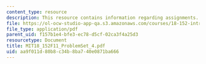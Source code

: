 ```yaml
---
content_type: resource
description: This resource contains information regarding assignments.
file: https://ol-ocw-studio-app-qa.s3.amazonaws.com/courses/18-152-introduction-to-partial-differential-equations-fall-2011/aa9f011d80b8c34b8ba740e0871ba666_MIT18_152F11_ProblemSet_4.pdf
file_type: application/pdf
parent_uid: f157b1e4-bfe3-ec78-d5cf-02ca3f4a25d3
resourcetype: Document
title: MIT18_152F11_ProblemSet_4.pdf
uid: aa9f011d-80b8-c34b-8ba7-40e0871ba666
---
```

